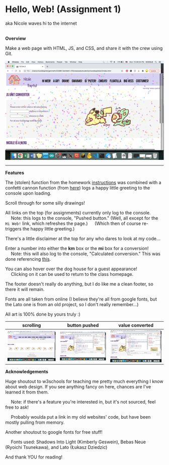 Hello, Web! (Assignment 1)
===
aka Nicole waves hi to the internet
<br>
<br>

**Overview**

Make a web page with HTML, JS, and CSS, and share it with the crew using Git.
<br>

![load view](src/loadview.png)

<hr>


**Features**

The (stolen) function from the homework [instructions](https://github.com/galaxykate/CS396-GenMeth-21S/blob/main/a1.md) was combined with a confetti cannon function (from [here](https://github.com/tobysmith568/Confetti-Chrome-Extension/blob/master/src/inject.js)) logs a happy little greeting to the console upon loading.

Scroll through for some silly drawings!

All links on the top (for assignments) currently only log to the console.<br>
&emsp; Note: this logs to the console, "Pushed button."
(Well, all except for the <code>Hi Web!</code> link, which refreshes the page.)
&emsp; (Which then of course re-triggers the happy little greeting.)

There's a little disclaimer at the top for any who dares to look at my code...

Enter a number into either the <b>km</b> box or the <b>mi</b> box for a conversion!<br>
&emsp; Note: this will also log to the console, "Calculated conversion."
This was done referencing [this](https://www.w3schools.com/js/tryit.asp?filename=tryjs_celsius).

You can also hover over the dog house for a guest appearance!<br>
&emsp; Clicking on it can be used to return to the class homepage.

The footer doesn't really do anything, but I do like me a clean footer, so there it will remain.

Fonts are all taken from online (I believe they're all from google fonts, but the Lato one is from an old project, so I don't really remember...)

All art is 100% done by yours truly :)
<br>

scrolling | button pushed | value converted
:-------------------------:|:-------------------------:|:-------------------------:
![scroll view](src/scrollview.png) | ![button pushed log view](src/pushedview.png) | ![value converted log view](src/calcview.png)


**Acknowledgements**

Huge shoutout to w3schools for teaching me pretty much everything I know about web design.
If you see anything fancy on here, chances are I've learned it from them.

&emsp; Note: if there's a feature you're interested in, but it's not sourced, feel free to ask!

&emsp; Probably woulda put a link in my old websites' code, but have been mostly pulling from memory.

Another shoutout to google fonts for free stuff!

&emsp; Fonts used: Shadows Into Light (Kimberly Geswein), Bebas Neue (Ryoichi Tsunekawa), and Lato (Łukasz Dziedzic)

And thank YOU for reading!